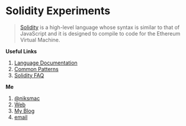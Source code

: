 # Solidity Experiments
> [Solidity](http://solidity.readthedocs.io/en/latest/index.html) is a high-level language whose syntax is similar to that of JavaScript and it is designed to compile to code for the Ethereum Virtual Machine.

**Useful Links**

 1. [Language Documentation](http://solidity.readthedocs.io/en/latest/index.html#language-documentation)
 2. [Common Patterns](http://solidity.readthedocs.io/en/latest/common-patterns.html)
 3. [Solidity FAQ](http://solidity.readthedocs.io/en/latest/frequently-asked-questions.html)

**Me**
  1. [@niksmac](https://twitter.com/niksmac_)
  2. [Web](http://nikhilmohan.in)
  3. [My Blog](http://nikhilmohan.in/tmd)
  4. [email](mailto:nikhilm@protonmail.com)
